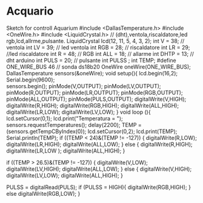 # Acquario
Sketch for controll Aquarium
#include <DallasTemperature.h>
#include <OneWire.h>
#include <LiquidCrystal.h>                    // (dht),ventola,riscaldatore,led rgb,lcd,allrme,pulsante.
LiquidCrystal lcd(12, 11, 5, 4, 3, 2);
int V = 38; // ventola
int LV = 39; // led ventola
int RGB = 28; // riscaldatore
int LR = 29; //led riscaldatore
int R = 48; // RGB 
int ALL = 18; // allarme
int DHTP = 13; // dht arduino
int PULS = 20; // pulsante 
int PULSS ;
int TEMP;
#define ONE_WIRE_BUS 46 // sonda ds18b20
OneWire oneWire(ONE_WIRE_BUS); 
DallasTemperature sensors(&oneWire); 
void setup(){
  lcd.begin(16,2);
  Serial.begin(9600);  
  sensors.begin(); 
  pinMode(V,OUTPUT);
  pinMode(LV,OUTPUT);
  pinMode(R,OUTPUT);
  pinMode(LR,OUTPUT);
  pinMode(RGB,OUTPUT);
  pinMode(ALL,OUTPUT);
  pinMode(PULS,OUTPUT);
  digitalWrite(V,HIGH);
  digitalWrite(R,HIGH);
  digitalWrite(RGB,HIGH);
  digitalWrite(ALL,HIGH);
  digitalWrite(LR,LOW);
  digitalWrite(LV,LOW);
}
void loop (){
  lcd.setCursor(0,1);
  lcd.print("Temperatura = ");
  sensors.requestTemperatures();
  delay(2200); 
  TEMP = (sensors.getTempCByIndex(0));
  lcd.setCursor(0,2);
  lcd.print(TEMP);
  Serial.println(TEMP);
  if ((TEMP < 24)&(TEMP != -127))
  {
    digitalWrite(R,LOW);
    digitalWrite(LR,HIGH);
    digitalWrite(ALL,LOW);
  }
  else 
  {
  digitalWrite(R,HIGH);
  digitalWrite(LR,LOW );
  digitalWrite(ALL,HIGH);
  }
  
  if ((TEMP > 26.5)&(TEMP != -127))
  {
    digitalWrite(V,LOW);
    digitalWrite(LV,HIGH);
    digitalWrite(ALL,LOW);
  }
  else
  {
  digitalWrite(V,HIGH);
  digitalWrite(LV,LOW);
  digitalWrite(ALL,HIGH);
  }
  
  PULSS = digitalRead(PULS);
  if (PULSS = HIGH){
    digitalWrite(RGB,HIGH);
  }
  else 
  digitalWrite(RGB,LOW);
}
